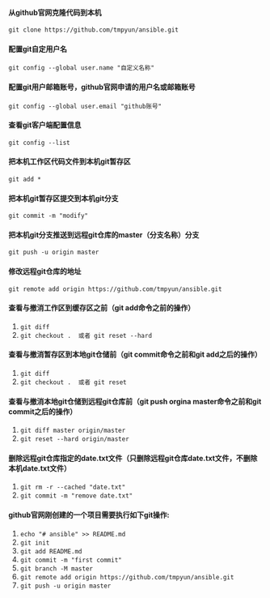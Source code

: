 
#### 从github官网克隆代码到本机
`git clone https://github.com/tmpyun/ansible.git`

#### 配置git自定用户名
`git config --global user.name "自定义名称"`

#### 配置git用户邮箱账号，github官网申请的用户名或邮箱账号
`git config --global user.email "github账号"`

#### 查看git客户端配置信息
`git config --list`

#### 把本机工作区代码文件到本机git暂存区
`git add * `

#### 把本机git暂存区提交到本机git分支
`git commit -m "modify"`

#### 把本机git分支推送到远程git仓库的master（分支名称）分支
`git push -u origin master`

#### 修改远程git仓库的地址
`git remote add origin https://github.com/tmpyun/ansible.git`

#### 查看与撤消工作区到缓存区之前（git add命令之前的操作）
1. `git diff`
2. `git checkout .  或者 git reset --hard`

#### 查看与撤消暂存区到本地git仓储前（git commit命令之前和git add之后的操作）
1. `git diff`
2. `git checkout .  或者 git reset`

#### 查看与撤消本地git仓储到远程git仓库前（git push orgina master命令之前和git commit之后的操作）
1. `git diff master origin/master`
2. `git reset --hard origin/master`

#### 删除远程git仓库指定的date.txt文件（只删除远程git仓库date.txt文件，不删除本机date.txt文件）
1. `git rm -r --cached "date.txt"`
2. `git commit -m "remove date.txt"`

#### github官网刚创建的一个项目需要执行如下git操作:
1. `echo "# ansible" >> README.md`
2. `git init`
3. `git add README.md`
4. `git commit -m "first commit"`
5. `git branch -M master`
6. `git remote add origin https://github.com/tmpyun/ansible.git`
7. `git push -u origin master`


